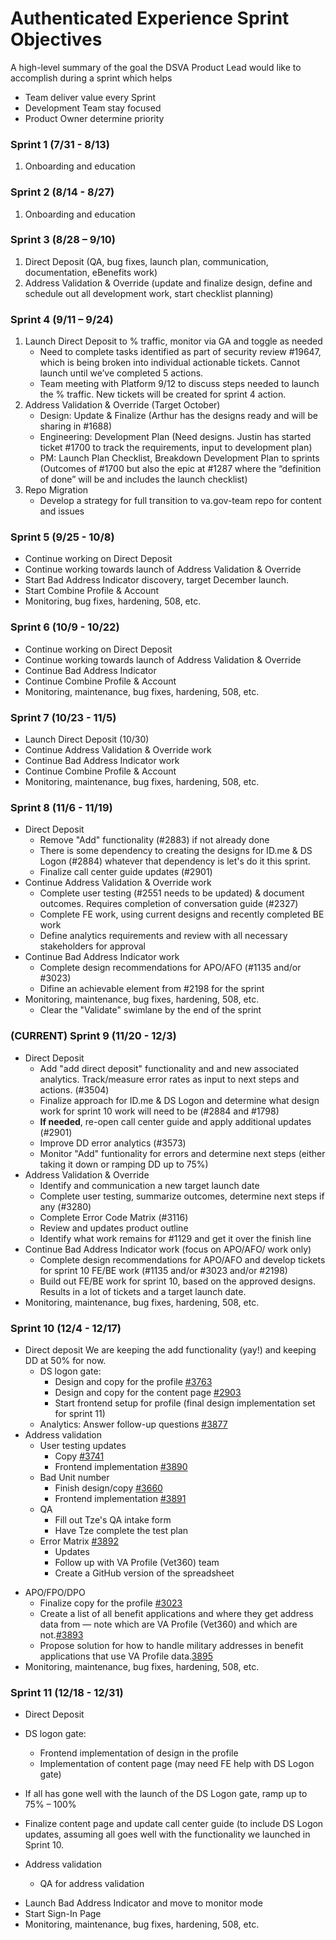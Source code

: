 # Authenticated Experience Sprint Objectives
A high-level summary of the goal the DSVA Product Lead would like to accomplish during a sprint which helps 

- Team deliver value every Sprint
- Development Team stay focused
- Product Owner determine priority

### Sprint 1 (7/31 - 8/13)
1. Onboarding and education

### Sprint 2 (8/14 - 8/27)
1. Onboarding and education

### Sprint 3 (8/28 – 9/10)
1.	Direct Deposit (QA, bug fixes, launch plan, communication, documentation, eBenefits work)
2.	Address Validation & Override (update and finalize design, define and schedule out all development work, start checklist planning)

### Sprint 4 (9/11 – 9/24) 
1.	Launch Direct Deposit to % traffic, monitor via GA and toggle as needed 
     - Need to complete tasks identified as part of security review #19647, which is being broken into individual actionable tickets.  Cannot launch until we’ve completed 5 actions.
     - Team meeting with Platform 9/12 to discuss steps needed to launch the % traffic.  New tickets will be created for sprint 4 action.
2.	Address Validation & Override (Target October)
     - Design: Update & Finalize (Arthur has the designs ready and will be sharing in #1688)
     - Engineering: Development Plan (Need designs.  Justin has started ticket #1700 to track the requirements, input to development plan)
     - PM: Launch Plan Checklist, Breakdown Development Plan to sprints (Outcomes of #1700 but also the epic at #1287 where the “definition of done” will be and includes the launch checklist)
3.	Repo Migration
     - Develop a strategy for full transition to va.gov-team repo for content and issues

### Sprint 5 (9/25 - 10/8)
* Continue working on Direct Deposit
* Continue working towards launch of Address Validation & Override
* Start Bad Address Indicator discovery, target December launch.
* Start Combine Profile & Account
* Monitoring, bug fixes, hardening, 508, etc.

### Sprint 6 (10/9 - 10/22)
* Continue working on Direct Deposit
* Continue working towards launch of Address Validation & Override
* Continue Bad Address Indicator
* Continue Combine Profile & Account
* Monitoring, maintenance, bug fixes, hardening, 508, etc.

### Sprint 7 (10/23 - 11/5)
* Launch Direct Deposit (10/30) 
* Continue Address Validation & Override work
* Continue Bad Address Indicator work 
* Continue Combine Profile & Account
* Monitoring, maintenance, bug fixes, hardening, 508, etc.

### Sprint 8 (11/6 - 11/19)
* Direct Deposit
     * Remove "Add" functionality (#2883) if not already done
     * There is some dependency to creating the designs for ID.me &  DS Logon (#2884) whatever that dependency is let's do it this sprint.
     * Finalize call center guide updates (#2901)
* Continue Address Validation & Override work
     * Complete user testing (#2551 needs to be updated) & document outcomes.  Requires completion of conversation guide (#2327)
     * Complete FE work, using current designs and recently completed BE work
     * Define analytics requirements and review with all necessary stakeholders for approval 
* Continue Bad Address Indicator work 
     * Complete design recommendations for APO/AFO (#1135 and/or #3023)
     * Difine an achievable element from #2198 for the sprint
* Monitoring, maintenance, bug fixes, hardening, 508, etc.
     * Clear the "Validate" swimlane by the end of the sprint

### (CURRENT) Sprint 9 (11/20 - 12/3)
* Direct Deposit
   * Add "add direct deposit" functionality and and new associated analytics.  Track/measure error rates as input to next steps and actions. (#3504)
   * Finalize approach for ID.me & DS Logon and determine what design work for sprint 10 work will need to be (#2884 and #1798)
   * **If needed**, re-open call center guide and apply additional updates (#2901)
   * Improve DD error analytics (#3573)
   * Monitor "Add" funtionality for errors and determine next steps (either taking it down or ramping DD up to 75%)
* Address Validation & Override
   * Identify and communication a new target launch date
   * Complete user testing, summarize outcomes, determine next steps if any (#3280)
   * Complete Error Code Matrix (#3116)
   * Review and updates product outline
   * Identify what work remains for #1129 and get it over the finish line
* Continue Bad Address Indicator work (focus on APO/AFO/ work only)
   * Complete design recommendations for APO/AFO and develop tickets for sprint 10 FE/BE work (#1135 and/or #3023 and/or #2198)
   * Build out FE/BE work for sprint 10, based on the approved designs.  Results in a lot of tickets and a target launch date.
* Monitoring, maintenance, bug fixes, hardening, 508, etc.
   

### Sprint 10 (12/4 - 12/17)
- Direct deposit
We are keeping the add functionality (yay!) and keeping DD at 50% for now.
  - DS logon gate: 
    - Design and copy for the profile [#3763](https://github.com/department-of-veterans-affairs/va.gov-team/issues/3763)
    - Design and copy for the content page [#2903](https://github.com/department-of-veterans-affairs/va.gov-team/issues/2903)
    - Start frontend setup for profile (final design implementation set for sprint 11) 
  - Analytics: Answer follow-up questions [#3877](https://app.zenhub.com/workspaces/vft-59c95ae5fda7577a9b3184f8/issues/department-of-veterans-affairs/va.gov-team/3877)
- Address validation
  - User testing updates 
    - Copy [#3741](https://github.com/department-of-veterans-affairs/va.gov-team/issues/3741)
    - Frontend implementation [#3890](https://app.zenhub.com/workspaces/vft-59c95ae5fda7577a9b3184f8/issues/department-of-veterans-affairs/va.gov-team/3890)
  - Bad Unit number
    - Finish design/copy [#3660](https://github.com/department-of-veterans-affairs/va.gov-team/issues/3660)
    - Frontend implementation [#3891](https://app.zenhub.com/workspaces/vft-59c95ae5fda7577a9b3184f8/issues/department-of-veterans-affairs/va.gov-team/3891)
  - QA
    - Fill out Tze's QA intake form
    - Have Tze complete the test plan
  - Error Matrix [#3892](https://app.zenhub.com/workspaces/vft-59c95ae5fda7577a9b3184f8/issues/department-of-veterans-affairs/va.gov-team/3892)
    - Updates
    - Follow up with VA Profile (Vet360) team
    - Create a GitHub version of the spreadsheet
* APO/FPO/DPO
  - Finalize copy for the profile [#3023](https://github.com/department-of-veterans-affairs/va.gov-team/issues/3023)
  - Create a list of all benefit applications and where they get address data from — note which are VA Profile (Vet360) and which are not.[#3893](https://app.zenhub.com/workspaces/vft-59c95ae5fda7577a9b3184f8/issues/department-of-veterans-affairs/va.gov-team/3893)
  - Propose solution for how to handle military addresses in benefit applications that use VA Profile data.[3895](https://app.zenhub.com/workspaces/vft-59c95ae5fda7577a9b3184f8/issues/department-of-veterans-affairs/va.gov-team/3895) 
* Monitoring, maintenance, bug fixes, hardening, 508, etc.

### Sprint 11 (12/18 - 12/31)
- Direct Deposit
 - DS logon gate: 
    - Frontend implementation of design in the profile
    - Implementation of content page (may need FE help with DS Logon gate)
    
  - If all has gone well with the launch of the DS Logon gate, ramp up to 75% – 100%
  - Finalize content page and update call center guide (to include DS Logon updates, assuming all goes well with the functionality we launched in Sprint 10.
- Address validation
  - QA for address validation
* Launch Bad Address Indicator and move to monitor mode 
* Start Sign-In Page
* Monitoring, maintenance, bug fixes, hardening, 508, etc.












